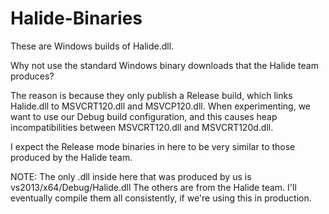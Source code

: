 # Halide-Binaries

These are Windows builds of Halide.dll.

Why not use the standard Windows binary downloads that the Halide team produces?

The reason is because they only publish a Release build, which links Halide.dll to MSVCRT120.dll and MSVCP120.dll.
When experimenting, we want to use our Debug build configuration, and this causes heap incompatibilities between MSVCRT120.dll and MSVCRT120d.dll.

I expect the Release mode binaries in here to be very similar to those produced by the Halide team.

NOTE: The only .dll inside here that was produced by us is vs2013/x64/Debug/Halide.dll
The others are from the Halide team.
I'll eventually compile them all consistently, if we're using this in production.